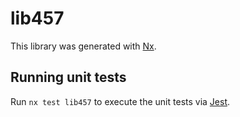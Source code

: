 # lib457

This library was generated with [Nx](https://nx.dev).

## Running unit tests

Run `nx test lib457` to execute the unit tests via [Jest](https://jestjs.io).
